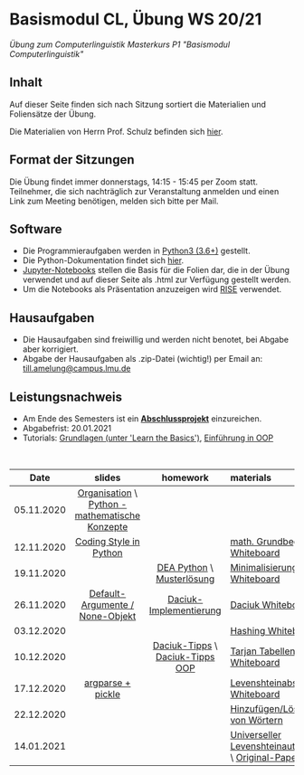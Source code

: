 # Basismodul CL, Übung WS 20/21

*Übung zum Computerlinguistik Masterkurs P1 "Basismodul Computerlinguistik"*

## Inhalt

Auf dieser Seite finden sich nach Sitzung sortiert die Materialien und Foliensätze der Übung.

Die Materialien von Herrn Prof. Schulz befinden sich [hier](https://www.cis.uni-muenchen.de/people/Schulz/pw/).

## Format der Sitzungen

Die Übung findet immer donnerstags, 14:15 - 15:45 per Zoom statt.
Teilnehmer, die sich nachträglich zur Veranstaltung anmelden und einen Link zum Meeting benötigen, melden sich bitte per Mail.

## Software

- Die Programmieraufgaben werden in [Python3 (3.6+)](https://www.python.org/) gestellt.
- Die Python-Dokumentation findet sich [hier](https://docs.python.org/3.6/).
- [Jupyter-Notebooks](https://jupyter.org/) stellen die Basis für die Folien dar, die in der Übung verwendet und auf dieser Seite als .html zur Verfügung gestellt werden.
- Um die Notebooks als Präsentation anzuzeigen wird [RISE](https://rise.readthedocs.io/en/maint-5.5/) verwendet.

## Hausaufgaben

- Die Hausaufgaben sind freiwillig und werden nicht benotet, bei Abgabe aber korrigiert.
- Abgabe der Hausaufgaben als .zip-Datei (wichtig!) per Email an: till.amelung@campus.lmu.de

## Leistungsnachweis

- Am Ende des Semesters ist ein [**Abschlussprojekt**](projekt.md) einzureichen.
- Abgabefrist: 20.01.2021 
- Tutorials: [Grundlagen (unter 'Learn the Basics')](https://www.learnpython.org/), [Einführung in OOP](https://realpython.com/python3-object-oriented-programming/) <br />
<br />  

| Date | slides | homework | materials |
|-----------------------------|:--------------------------------:|:------:|:-------------------------------------------------------------------|
| 05.11.2020 | [Organisation](https://nbviewer.jupyter.org/github/ue-basismodul-ws2021/ue-basismodul-ws2021.github.io/blob/main/1_Einf%C3%BChrung.html) \ [Python - mathematische Konzepte](https://nbviewer.jupyter.org/github/ue-basismodul-ws2021/ue-basismodul-ws2021.github.io/blob/main/1_Python_Mathematik.html) |  |  |
| 12.11.2020 | [Coding Style in Python](https://nbviewer.jupyter.org/github/ue-basismodul-ws2021/ue-basismodul-ws2021.github.io/blob/main/2_Coding_Style.html) |  | [math. Grundbegriffe Whiteboard](Grundbegriffe_Whiteboard.png) |
| 19.11.2020 | | [DEA Python](https://nbviewer.jupyter.org/github/ue-basismodul-ws2021/ue-basismodul-ws2021.github.io/blob/main/Hausaufgabe_3.html) \ [Musterlösung](dea.py) | [Minimalisierung Whiteboard](whiteboard_sitzung3.png) |
| 26.11.2020 | [Default-Argumente / None-Objekt](https://htmlpreview.github.io/?https://github.com/ue-basismodul-ws2021/ue-basismodul-ws2021.github.io/blob/main/Sitzung_4.html) | [Daciuk-Implementierung](https://htmlpreview.github.io/?https://github.com/ue-basismodul-ws2021/ue-basismodul-ws2021.github.io/blob/main/Hausaufgabe_Daciuk.html) | [Daciuk Whiteboard](whiteboard_sitzung_4.png) |  
| 03.12.2020 | | | [Hashing Whiteboard](whiteboard_sitzung_5.png) |  
| 10.12.2020 | | [Daciuk-Tipps](daciuk.py) \ [Daciuk-Tipps OOP](daciuk_oop.py) | [Tarjan Tabellen Whiteboard](whiteboard_6.png) |
| 17.12.2020 | [argparse + pickle](https://htmlpreview.github.io/?https://github.com/ue-basismodul-ws2021/ue-basismodul-ws2021.github.io/blob/main/argparse_pickle.html) | | [Levenshteinabstand Whiteboard](whiteboard_7.png) |
| 22.12.2020 | | | [Hinzufügen/Löschen von Wörtern](whiteboard_8.png) |
| 14.01.2021 | | | [Universeller Levenshteinautomat](sitzung9_whiteboard) \ [Original-Paper](https://www.cis.uni-muenchen.de/people/Schulz/Pub/fastapproxsearch.pdf) |
